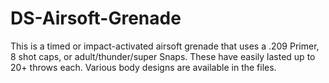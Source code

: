 # DS-Airsoft-Grenade
This is a timed or impact-activated airsoft grenade that uses a .209 Primer, 8 shot caps, or adult/thunder/super Snaps. These have easily lasted up to 20+ throws each. Various body designs are available in the files.
